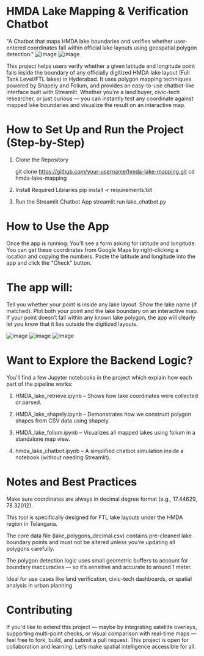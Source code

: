 # HMDA Lake Mapping & Verification Chatbot
"A Chatbot that maps HMDA lake boundaries and verifies whether user-entered coordinates fall within official lake layouts using geospatial polygon detection."
![image](https://github.com/user-attachments/assets/bff44c7f-f3f9-4786-a7b5-ddecf162a486)
![image](https://github.com/user-attachments/assets/6f3c3ece-af2f-403f-b6ca-daf0fa27e83c)


This project helps users verify whether a given latitude and longitude point falls inside the boundary of any officially digitized HMDA lake layout (Full Tank Level/FTL lakes) in Hyderabad. It uses polygon mapping techniques powered by Shapely and Folium, and provides an easy-to-use chatbot-like interface built with Streamlit.
Whether you're a land buyer, civic-tech researcher, or just curious — you can instantly test any coordinate against mapped lake boundaries and visualize the result on an interactive map.

# How to Set Up and Run the Project (Step-by-Step)
1. Clone the Repository

    git clone https://github.com/your-username/hmda-lake-mapping.git
    cd hmda-lake-mapping
   
2. Install Required Libraries
     pip install -r requirements.txt

3. Run the Streamlit Chatbot App
     streamlit run lake_chatbot.py

# How to Use the App
Once the app is running:
You'll see a form asking for latitude and longitude.
You can get these coordinates from Google Maps by right-clicking a location and copying the numbers.
Paste the latitude and longitude into the app and click the "Check" button.

# The app will:
Tell you whether your point is inside any lake layout.
Show the lake name (if matched).
Plot both your point and the lake boundary on an interactive map.
If your point doesn’t fall within any known lake polygon, the app will clearly let you know that it lies outside the digitized layouts.

![image](https://github.com/user-attachments/assets/9e18c6ab-06c7-4bd9-9f7c-cc7491501d60)
![image](https://github.com/user-attachments/assets/39e19b24-d962-47b5-b761-0b743d5df986)
![image](https://github.com/user-attachments/assets/dc61a34b-2ff6-43cd-a413-d88d0de0a654)


# Want to Explore the Backend Logic? 
You’ll find a few Jupyter notebooks in the project which explain how each part of the pipeline works:

1. HMDA_lake_retrieve.ipynb – Shows how lake coordinates were collected or parsed.

2. HMDA_lake_shapely.ipynb – Demonstrates how we construct polygon shapes from CSV data using shapely.

3. HMDA_lake_folium.ipynb – Visualizes all mapped lakes using folium in a standalone map view.

4. hmda_lake_chatbot.ipynb – A simplified chatbot simulation inside a notebook (without needing Streamlit).


# Notes and Best Practices
Make sure coordinates are always in decimal degree format (e.g., 17.44629, 78.32012).

This tool is specifically designed for FTL lake layouts under the HMDA region in Telangana.

The core data file (lake_polygons_decimal.csv) contains pre-cleaned lake boundary points and must not be altered unless you're updating all polygons carefully.

The polygon detection logic uses small geometric buffers to account for boundary inaccuracies — so it’s sensitive and accurate to around 1 meter.

Ideal for use cases like land verification, civic-tech dashboards, or spatial analysis in urban planning



# Contributing
If you'd like to extend this project — maybe by integrating satellite overlays, supporting multi-point checks, or visual comparison with real-time maps — feel free to fork, build, and submit a pull request.
This project is open for collaboration and learning. Let’s make spatial intelligence accessible for all.
